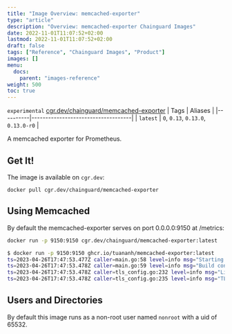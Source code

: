 ```yaml
---
title: "Image Overview: memcached-exporter"
type: "article"
description: "Overview: memcached-exporter Chainguard Images"
date: 2022-11-01T11:07:52+02:00
lastmod: 2022-11-01T11:07:52+02:00
draft: false
tags: ["Reference", "Chainguard Images", "Product"]
images: []
menu:
  docs:
    parent: "images-reference"
weight: 500
toc: true
---
```


`experimental` [cgr.dev/chainguard/memcached-exporter](https://github.com/chainguard-images/images/tree/main/images/memcached-exporter)
| Tags     | Aliases                            |
|----------|------------------------------------|
| `latest` | `0`, `0.13`, `0.13.0`, `0.13.0-r0` |



A memcached exporter for Prometheus.

## Get It!

The image is available on `cgr.dev`:

```
docker pull cgr.dev/chainguard/memcached-exporter
```

## Using Memcached

By default the memcached-exporter serves on port 0.0.0.0:9150 at /metrics:

```sh
docker run -p 9150:9150 cgr.dev/chainguard/memcached-exporter:latest
```

```sh
$ docker run -p 9150:9150 ghcr.io/tuananh/memcached-exporter:latest
ts=2023-04-26T17:47:53.477Z caller=main.go:58 level=info msg="Starting memcached_exporter" version="(version=0.11.2, branch=HEAD, revision=48795923bbe6c23eb044c522283e0d865bffbc77)"
ts=2023-04-26T17:47:53.478Z caller=main.go:59 level=info msg="Build context" context="(go=go1.20.3, platform=linux/amd64, user=@fv-az251-622, date=19700101-00:00:00, tags=netgo)"
ts=2023-04-26T17:47:53.478Z caller=tls_config.go:232 level=info msg="Listening on" address=[::]:9150
ts=2023-04-26T17:47:53.478Z caller=tls_config.go:235 level=info msg="TLS is disabled." http2=false address=[::]:9150
```

## Users and Directories

By default this image runs as a non-root user named `nonroot` with a uid of 65532.

